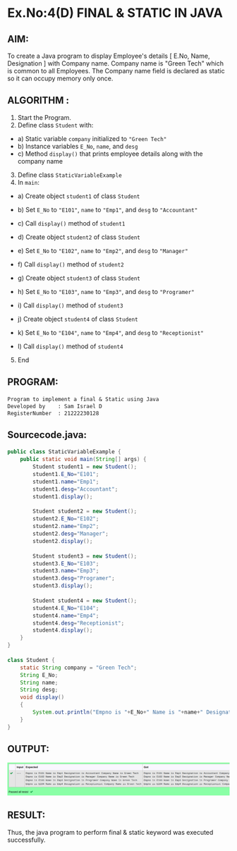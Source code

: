 # Ex.No:4(D) FINAL & STATIC IN JAVA

## AIM:
   To create a Java program to display Employee's details [ E.No, Name, Designation ] with Company name. Company name is "Green Tech" which is common to all Employees. The Company name field is declared as static so it can occupy memory only once.

## ALGORITHM :
1.  Start the Program.  
2.  Define class `Student` with:  
-   a) Static variable `company` initialized to `"Green Tech"`  
-   b) Instance variables `E_No`, `name`, and `desg`  
-   c) Method `display()` that prints employee details along with the company name  

3.  Define class `StaticVariableExample`  
4.  In `main`:  
-   a) Create object `student1` of class `Student`  
-   b) Set `E_No` to `"E101"`, `name` to `"Emp1"`, and `desg` to `"Accountant"`  
-   c) Call `display()` method of `student1`  

-   d) Create object `student2` of class `Student`  
-   e) Set `E_No` to `"E102"`, `name` to `"Emp2"`, and `desg` to `"Manager"`  
-   f) Call `display()` method of `student2`  

-   g) Create object `student3` of class `Student`  
-   h) Set `E_No` to `"E103"`, `name` to `"Emp3"`, and `desg` to `"Programer"`  
-   i) Call `display()` method of `student3`  

-   j) Create object `student4` of class `Student`  
-   k) Set `E_No` to `"E104"`, `name` to `"Emp4"`, and `desg` to `"Receptionist"`  
-   l) Call `display()` method of `student4`  

5.  End  







## PROGRAM:
 ```
Program to implement a final & Static using Java
Developed by    : Sam Israel D 
RegisterNumber  : 21222230128 
```

## Sourcecode.java:


```java
public class StaticVariableExample {
    public static void main(String[] args) {
        Student student1 = new Student();
        student1.E_No="E101";
        student1.name="Emp1";
        student1.desg="Accountant";
        student1.display();

        Student student2 = new Student();        
        student2.E_No="E102";
        student2.name="Emp2";
        student2.desg="Manager";
        student2.display();
        
        Student student3 = new Student();
        student3.E_No="E103";
        student3.name="Emp3";
        student3.desg="Programer";
        student3.display();
        
        Student student4 = new Student();
        student4.E_No="E104";
        student4.name="Emp4";
        student4.desg="Receptionist";
        student4.display();
    }
}

class Student {
    static String company = "Green Tech";
    String E_No;
    String name;
    String desg;
    void display()
    {
        System.out.println("Empno is "+E_No+" Name is "+name+" Designation is "+desg+" Company Name is "+company);
    }
}
```



## OUTPUT:

![alt text](image.png)

## RESULT:
Thus, the java program to perform final & static keyword was executed successfully.
